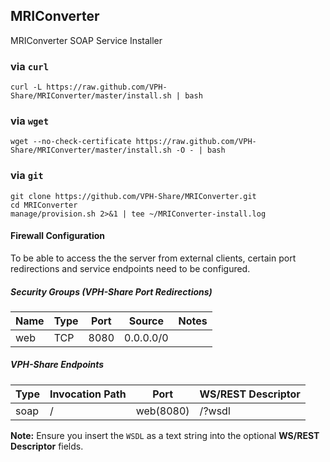 ## MRIConverter

MRIConverter SOAP Service Installer

### via `curl`

```Shell
curl -L https://raw.github.com/VPH-Share/MRIConverter/master/install.sh | bash
```

### via `wget`

```Shell
wget --no-check-certificate https://raw.github.com/VPH-Share/MRIConverter/master/install.sh -O - | bash
```

### via `git`

```Shell
git clone https://github.com/VPH-Share/MRIConverter.git
cd MRIConverter
manage/provision.sh 2>&1 | tee ~/MRIConverter-install.log
```

#### Firewall Configuration

To be able to access the the server from external clients, certain port redirections and service endpoints need to be configured.

##### Security Groups (VPH-Share Port Redirections)

<table>
<thead>
<tr>
<th>Name    </th>
<th> Type </th>
<th> Port </th>
<th> Source    </th>
<th> Notes </th>
</tr>
</thead>
<tbody>
<tr>
<td>web </td>
<td> TCP  </td>
<td> 8080 </td>
<td> 0.0.0.0/0 </td>
<td>       </td>
</tr>
</tbody>
</table>

##### VPH-Share Endpoints

<table>
<thead>
<tr>
<th>Type         </th>
<th> Invocation Path       </th>
<th> Port      </th>
<th> WS/REST Descriptor</th>
</tr>
</thead>
<tbody>
<tr>
<td>soap         </td>
<td> /  </td>
<td> web(8080) </td>
<td> /?wsdl</td>
</tr>
</tbody>
</table>

**Note:** Ensure you insert the `WSDL` as a text string into the optional **WS/REST Descriptor** fields.
